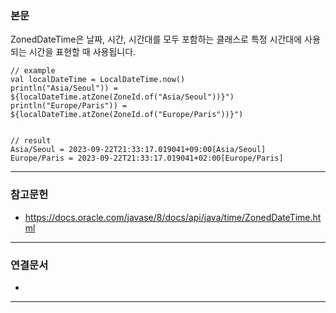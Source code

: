 ### 본문
ZonedDateTime은 날짜, 시간, 시간대를 모두 포함하는 클래스로 특정 시간대에 사용되는 시간을 표현할 때 사용됩니다.

```
// example
val localDateTime = LocalDateTime.now()  
println("Asia/Seoul")) = ${localDateTime.atZone(ZoneId.of("Asia/Seoul"))}")  
println("Europe/Paris")) = ${localDateTime.atZone(ZoneId.of("Europe/Paris"))}")


// result
Asia/Seoul = 2023-09-22T21:33:17.019041+09:00[Asia/Seoul]
Europe/Paris = 2023-09-22T21:33:17.019041+02:00[Europe/Paris]
```
---
### 참고문헌
- https://docs.oracle.com/javase/8/docs/api/java/time/ZonedDateTime.html
---
### 연결문서
- 
---